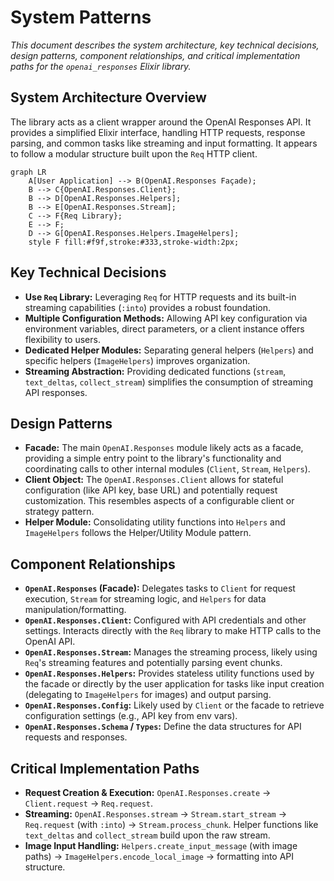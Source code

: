 # System Patterns

*This document describes the system architecture, key technical decisions, design patterns, component relationships, and critical implementation paths for the `openai_responses` Elixir library.*

## System Architecture Overview

The library acts as a client wrapper around the OpenAI Responses API. It provides a simplified Elixir interface, handling HTTP requests, response parsing, and common tasks like streaming and input formatting. It appears to follow a modular structure built upon the `Req` HTTP client.

```mermaid
graph LR
    A[User Application] --> B(OpenAI.Responses Façade);
    B --> C{OpenAI.Responses.Client};
    B --> D[OpenAI.Responses.Helpers];
    B --> E[OpenAI.Responses.Stream];
    C --> F{Req Library};
    E --> F;
    D --> G[OpenAI.Responses.Helpers.ImageHelpers];
    style F fill:#f9f,stroke:#333,stroke-width:2px;
```

## Key Technical Decisions

- **Use `Req` Library:** Leveraging `Req` for HTTP requests and its built-in streaming capabilities (`:into`) provides a robust foundation.
- **Multiple Configuration Methods:** Allowing API key configuration via environment variables, direct parameters, or a client instance offers flexibility to users.
- **Dedicated Helper Modules:** Separating general helpers (`Helpers`) and specific helpers (`ImageHelpers`) improves organization.
- **Streaming Abstraction:** Providing dedicated functions (`stream`, `text_deltas`, `collect_stream`) simplifies the consumption of streaming API responses.

## Design Patterns

- **Facade:** The main `OpenAI.Responses` module likely acts as a facade, providing a simple entry point to the library's functionality and coordinating calls to other internal modules (`Client`, `Stream`, `Helpers`).
- **Client Object:** The `OpenAI.Responses.Client` allows for stateful configuration (like API key, base URL) and potentially request customization. This resembles aspects of a configurable client or strategy pattern.
- **Helper Module:** Consolidating utility functions into `Helpers` and `ImageHelpers` follows the Helper/Utility Module pattern.

## Component Relationships

- **`OpenAI.Responses` (Facade):** Delegates tasks to `Client` for request execution, `Stream` for streaming logic, and `Helpers` for data manipulation/formatting.
- **`OpenAI.Responses.Client`:** Configured with API credentials and other settings. Interacts directly with the `Req` library to make HTTP calls to the OpenAI API.
- **`OpenAI.Responses.Stream`:** Manages the streaming process, likely using `Req`'s streaming features and potentially parsing event chunks.
- **`OpenAI.Responses.Helpers`:** Provides stateless utility functions used by the facade or directly by the user application for tasks like input creation (delegating to `ImageHelpers` for images) and output parsing.
- **`OpenAI.Responses.Config`:** Likely used by `Client` or the facade to retrieve configuration settings (e.g., API key from env vars).
- **`OpenAI.Responses.Schema` / `Types`:** Define the data structures for API requests and responses.

## Critical Implementation Paths

- **Request Creation & Execution:** `OpenAI.Responses.create` -> `Client.request` -> `Req.request`.
- **Streaming:** `OpenAI.Responses.stream` -> `Stream.start_stream` -> `Req.request` (with `:into`) -> `Stream.process_chunk`. Helper functions like `text_deltas` and `collect_stream` build upon the raw stream.
- **Image Input Handling:** `Helpers.create_input_message` (with image paths) -> `ImageHelpers.encode_local_image` -> formatting into API structure.
